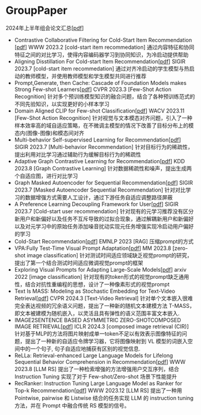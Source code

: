 # GroupPaper
2024年上半年组会论文汇总[[pdf]()]
- Contrastive Collaborative Filtering for Cold-Start Item Recommendation [[pdf](https://arxiv.org/pdf/2302.02151.pdf)] 
  WWW 2023.2 [cold-start item recommedation] 
  通过内容特征和协同特征之间的对比学习，使得内容编码器学习到协同知识，为冷启动提供帮助 
- Aligning Disstillation For Cold-start Item Recommendation[[pdf](https://dl.acm.org/doi/10.1145/3539618.3591732)] 
  SIGIR 2023.7 [cold-start item recommedation] 
  通过对齐冷启动的学生模型与热启动的教师模型，并使用教师模型和学生模型共同进行推荐 
- Prompt,Generate, then Cache: Cascade of Foundation Models makes Strong Few-shot Learners[[pdf](https://arxiv.org/pdf/2303.02151.pdf)] 
  CVPR 2023.3 [Few-Shot Action Recognition] 
  针对多个预训练模型知识的融合问题，结合了各种预训练范式的不同先验知识，以实现更好的小样本学习 
- Domain Aligned CLIP for Few-shot Classification[[pdf](https://arxiv.org/pdf/2311.09191.pdf)] 
  WACV 2023.11 [Few-Shot Action Recognition] 
  针对视觉与文本模态对齐问题，引入了一种样本效率高的域自适应策略，在不微调主模型的情况下改善了目标分布上的模态内(图像-图像)和模态间对齐 
- Multi-behavior Self-supervised Learning for Recommendation[[pdf](https://arxiv.org/pdf/2305.18238.pdf)] 
  SIGIR 2023.7 [Multi-behavior Recommendation] 
  针对目标行为的稀疏性，提出利用对比学习通过辅助行为缓解目标行为的稀疏性 
- Adaptive Graph Contrastive Learning for Recommendation[[pdf](https://arxiv.org/abs/2305.10837.pdf)] 
  KDD 2023.8 [Graph Contrastive Learning] 
  针对数据稀疏性和噪声，提出生成两个自适应图，进行对比学习 
- Graph Masked Autoencoder for Sequential Recommendation[[pdf](https://dl.acm.org/doi/pdf/10.1145/3539618.3591692)] 
  SIGIR 2023.7 [Masked Autoencoder Sequential Recommendation] 
  针对对比学习的数据增强方式需要人工设计，通过下游任务自适应调整路径屏蔽 
- A Preference Learning Decoupling Framework for User[[pdf](https://dl.acm.org/doi/pdf/10.1145/3539618.3591627)] 
  SIGIR 2023.7 [Cold-start user recommendation] 
  针对现有的元学习推荐没有区分新用户和新偏好以及任务不互斥导致的过拟合现象，通过解耦新用户和新偏好以及对元学习中的原始任务添加噪音扰动实现元任务增强实现冷启动用户偏好的学习 
- Cold-Start Recommendation[[pdf](https://arxiv.org/abs/2310.05736)] 
  EMNLP 2023 [RAG] 
  压缩prompt的方式 
- VPA:Fully Test-Time Visual Prompt Adaptation[[pdf](https://arxiv.org/pdf/2309.15251.pdf)] 
  MM 2023.8 [zero-shot image classification] 
  针对测试时间适应领域缺乏视觉prompt的研究，提出了第一个结合测试时间适应微调视觉prompt的框架 
- Exploring Visual Prompts for Adapting Large-Scale Models[[pdf](https://arxiv.org/pdf/2203.17274.pdf)] 
  arxiv 2022 [image classification] 
  针对现有的token形式的视觉prompt缺乏通用性，结合对抗性重编程的思想，设计了一种像素形式的视觉prompt 
- Text Is MASS: Modeling as Stochastic Embedding for Text-Video Retrieval[[pdf](https://arxiv.org/pdf/2403.17998.pdf)] 
  CVPR 2024.3 [Text-Video Retrieval] 
  针对单个文本嵌入很难完全表达视频的冗余语义问题，提出了一种新的随机文本建模方法 T-MASS，即文本被建模为随机嵌入，以灵活且具有弹性的语义范围丰富文本嵌入. 
- IMAGE2SENTENCE BASED ASYMMETRIC ZERO-SHOTCOMPOSED IMAGE RETRIEVAL[[pdf](https://arxiv.org/abs/2403.01431.pdf)] 
  ICLR 2024.3 [composed image retrieval (CIR)] 
  针对基于MLP的方法将图片映射成单一token不足以有效表示图像特征的问题，提出了一种新的自适应令牌学习器，它将图像映射到 VL 模型的词嵌入空间中的一个句子, 句子自适应地捕获有区别的视觉信息. 
- ReLLa: Retrieval-enhanced Large Language Models for Lifelong Sequential Behavior Comprehension in Recommendation[[pdf](https://arxiv.org/pdf/2308.11131.pdf)] 
  WWW 2023.8 [LLM RS]
  提出了一种检索增强的方法增强用户交互序列，结合 Instruction Tuning 实现了对于 Few-shot/Zero-shot 场景下性能提升
- RecRanker: Instruction Tuning Large Language Model as Ranker for Top-k Recommendation[[pdf](https://arxiv.org/pdf/2312.16018v2.pdf)]
  WWW 2023.12 [LLM RS]
  提出了一种用 Pointwise, pairwise 和 Listwise 结合的任务实现 LLM 的 instruction tuning 方法，并在 Prompt 中融合传统 RS 模型的信号。
